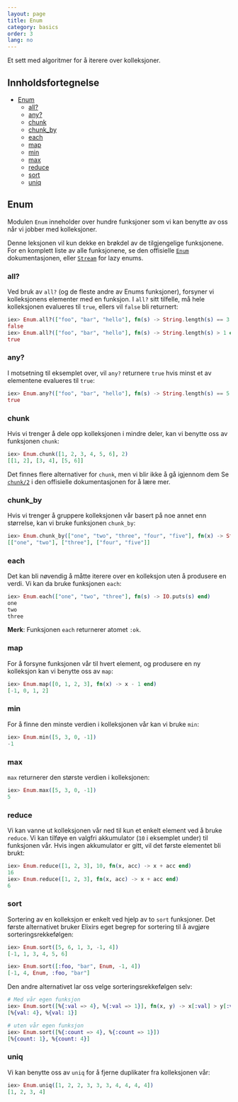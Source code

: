 ```yaml
---
layout: page
title: Enum
category: basics
order: 3
lang: no
---
```


Et sett med algoritmer for å iterere over kolleksjoner.

## Innholdsfortegnelse

- [Enum](#enum)
  - [all?](#all)
  - [any?](#any)
  - [chunk](#chunk)
  - [chunk_by](#chunk_by)
  - [each](#each)
  - [map](#map)
  - [min](#min)
  - [max](#max)
  - [reduce](#reduce)
  - [sort](#sort)
  - [uniq](#uniq)

## Enum

Modulen `Enum` inneholder over hundre funksjoner som vi kan benytte av oss når vi jobber med kolleksjoner.

Denne leksjonen vil kun dekke en brøkdel av de tilgjengelige funksjonene. For en komplett liste av alle funksjonene, se den offisielle  [`Enum`](http://elixir-lang.org/docs/v1.0/elixir/Enum.html) dokumentasjonen, eller [`Stream`](http://elixir-lang.org/docs/v1.0/elixir/Stream.html) for lazy enums.


### all?

Ved bruk av `all?` (og de fleste andre av Enums funksjoner), forsyner vi kolleksjonens elementer med en funksjon. I `all?` sitt tilfelle, må hele kolleksjonen evalueres til `true`, ellers vil `false` bli returnert:


```elixir
iex> Enum.all?(["foo", "bar", "hello"], fn(s) -> String.length(s) == 3 end)
false
iex> Enum.all?(["foo", "bar", "hello"], fn(s) -> String.length(s) > 1 end)
true
```

### any?

I motsetning til eksemplet over, vil `any?` returnere `true` hvis minst et av elementene evalueres til `true`:

```elixir
iex> Enum.any?(["foo", "bar", "hello"], fn(s) -> String.length(s) == 5 end)
true
```

### chunk

Hvis vi trenger å dele opp kolleksjonen i mindre deler, kan vi benytte oss av funksjonen `chunk`:

```elixir
iex> Enum.chunk([1, 2, 3, 4, 5, 6], 2)
[[1, 2], [3, 4], [5, 6]]
```

Det finnes flere alternativer for `chunk`, men vi blir ikke å gå igjennom dem Se  [`chunk/2`](http://elixir-lang.org/docs/v1.0/elixir/Enum.html#chunk/2) i den offisielle dokumentasjonen for å lære mer.

### chunk_by

Hvis vi trenger å gruppere kolleksjonen vår basert på noe annet enn størrelse, kan vi bruke funksjonen `chunk_by`:

```elixir
iex> Enum.chunk_by(["one", "two", "three", "four", "five"], fn(x) -> String.length(x) end)
[["one", "two"], ["three"], ["four", "five"]]
```

### each

Det kan bli nøvendig å måtte iterere over en kolleksjon uten å produsere en verdi. Vi kan da bruke funksjonen `each`:

```elixir
iex> Enum.each(["one", "two", "three"], fn(s) -> IO.puts(s) end)
one
two
three
```

__Merk__: Funksjonen `each` returnerer atomet `:ok`.

### map

For å forsyne funksjonen vår til hvert element, og produsere en ny kolleksjon kan vi benytte oss av `map`:

```elixir
iex> Enum.map([0, 1, 2, 3], fn(x) -> x - 1 end)
[-1, 0, 1, 2]
```

### min

For å finne den minste verdien i kolleksjonen vår kan vi bruke `min`:

```elixir
iex> Enum.min([5, 3, 0, -1])
-1
```

### max

`max` returnerer den største verdien i kolleksjonen:

```elixir
iex> Enum.max([5, 3, 0, -1])
5
```

### reduce

Vi kan vanne ut kolleksjonen vår ned til kun et enkelt element ved å bruke `reduce`. Vi kan tilføye en valgfri akkumulator (`10` i eksemplet under) til funksjonen vår. Hvis ingen akkumulator er gitt, vil det første elementet bli brukt:

```elixir
iex> Enum.reduce([1, 2, 3], 10, fn(x, acc) -> x + acc end)
16
iex> Enum.reduce([1, 2, 3], fn(x, acc) -> x + acc end)
6
```

### sort

Sortering av en kolleksjon er enkelt ved hjelp av to `sort` funksjoner. Det første alternativet bruker Elixirs eget begrep for sortering til å avgjøre sorteringsrekkefølgen:

```elixir
iex> Enum.sort([5, 6, 1, 3, -1, 4])
[-1, 1, 3, 4, 5, 6]

iex> Enum.sort([:foo, "bar", Enum, -1, 4])
[-1, 4, Enum, :foo, "bar"]
```

Den andre alternativet lar oss velge sorteringsrekkefølgen selv:

```elixir
# Med vår egen funksjon
iex> Enum.sort([%{:val => 4}, %{:val => 1}], fn(x, y) -> x[:val] > y[:val] end)
[%{val: 4}, %{val: 1}]

# uten vår egen funksjon
iex> Enum.sort([%{:count => 4}, %{:count => 1}])
[%{count: 1}, %{count: 4}]
```

### uniq

Vi kan benytte oss av `uniq` for å fjerne duplikater fra kolleksjonen vår:

```elixir
iex> Enum.uniq([1, 2, 2, 3, 3, 3, 4, 4, 4, 4])
[1, 2, 3, 4]
```


